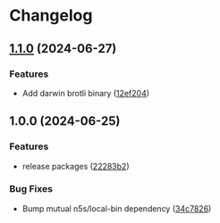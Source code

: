 # Changelog

## [1.1.0](https://github.com/nlemoine/local-bin-monorepo/compare/1.0.0...1.1.0) (2024-06-27)


### Features

* Add darwin brotli binary ([12ef204](https://github.com/nlemoine/local-bin-monorepo/commit/12ef20443a9c813e91a7b9fc8f87b0e146561683))

## 1.0.0 (2024-06-25)


### Features

* release packages ([22283b2](https://github.com/nlemoine/local-bin-monorepo/commit/22283b264a73e8711de57c879bec51d414312896))


### Bug Fixes

* Bump mutual n5s/local-bin dependency ([34c7826](https://github.com/nlemoine/local-bin-monorepo/commit/34c78267e7d29929a485c64dfe5559114bf70552))
